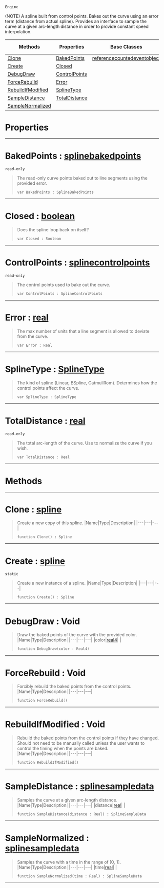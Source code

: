  `Engine`

(NOTE) A spline built from control points. Bakes out the curve using an error term (distance from actual spline). Provides an interface to sample the curve at a given arc-length distance in order to provide constant speed interpolation.

|Methods|Properties|Base Classes|Derived Classes|
|---|---|---|---|
|[ Clone](https://plasmaengine.github.io/PlasmaDocs/Plasma1/C++/code_reference/class_reference/spline.md#clone-plasma-engine-docume)|[ BakedPoints](https://plasmaengine.github.io/PlasmaDocs/Plasma1/C++/code_reference/class_reference/spline.md#bakedpoints-plasma-engine)|[referencecountedeventobject](https://plasmaengine.github.io/PlasmaDocs/Plasma1/C++/code_reference/class_reference/referencecountedeventobject.md)| |
|[ Create](https://plasmaengine.github.io/PlasmaDocs/Plasma1/C++/code_reference/class_reference/spline.md#create-plasma-engine-docum)|[ Closed](https://plasmaengine.github.io/PlasmaDocs/Plasma1/C++/code_reference/class_reference/spline.md#closed-plasma-engine-docum)| | |
|[ DebugDraw](https://plasmaengine.github.io/PlasmaDocs/Plasma1/C++/code_reference/class_reference/spline.md#debugdraw-void)|[ ControlPoints](https://plasmaengine.github.io/PlasmaDocs/Plasma1/C++/code_reference/class_reference/spline.md#controlpoints-plasma-engin)| | |
|[ ForceRebuild](https://plasmaengine.github.io/PlasmaDocs/Plasma1/C++/code_reference/class_reference/spline.md#forcerebuild-void)|[ Error](https://plasmaengine.github.io/PlasmaDocs/Plasma1/C++/code_reference/class_reference/spline.md#error-plasma-engine-docume)| | |
|[ RebuildIfModified](https://plasmaengine.github.io/PlasmaDocs/Plasma1/C++/code_reference/class_reference/spline.md#rebuildifmodified-void)|[ SplineType](https://plasmaengine.github.io/PlasmaDocs/Plasma1/C++/code_reference/class_reference/spline.md#splinetype-plasma-engine-d)| | |
|[ SampleDistance](https://plasmaengine.github.io/PlasmaDocs/Plasma1/C++/code_reference/class_reference/spline.md#sampledistance-plasma-engi)|[ TotalDistance](https://plasmaengine.github.io/PlasmaDocs/Plasma1/C++/code_reference/class_reference/spline.md#totaldistance-plasma-engin)| | |
|[ SampleNormalized](https://plasmaengine.github.io/PlasmaDocs/Plasma1/C++/code_reference/class_reference/spline.md#samplenormalized-plasma-en)| | | |


 #  Properties


---  
 #  BakedPoints : [splinebakedpoints](https://plasmaengine.github.io/PlasmaDocs/Plasma1/C++/code_reference/class_reference/splinebakedpoints.md)

 `read-only`

> The read-only curve points baked out to line segments using the provided error.
> ``` lang=cpp, name=Lightning
> var BakedPoints : SplineBakedPoints


---  
 #  Closed : [boolean](https://plasmaengine.github.io/PlasmaDocs/Plasma1/C++/code_reference/lightning_base_types/boolean.md)

> Does the spline loop back on itself?
> ``` lang=cpp, name=Lightning
> var Closed : Boolean


---  
 #  ControlPoints : [splinecontrolpoints](https://plasmaengine.github.io/PlasmaDocs/Plasma1/C++/code_reference/class_reference/splinecontrolpoints.md)

 `read-only`

> The control points used to bake out the curve.
> ``` lang=cpp, name=Lightning
> var ControlPoints : SplineControlPoints


---  
 #  Error : [real](https://plasmaengine.github.io/PlasmaDocs/Plasma1/C++/code_reference/lightning_base_types/real.md)

> The max number of units that a line segment is allowed to deviate from the curve.
> ``` lang=cpp, name=Lightning
> var Error : Real


---  
 #  SplineType : [SplineType](https://plasmaengine.github.io/PlasmaDocs/Plasma1/C++/code_reference/enum_reference.md#splinetype)

> The kind of spline (Linear, BSpline, CatmullRom). Determines how the control points affect the curve.
> ``` lang=cpp, name=Lightning
> var SplineType : SplineType


---  
 #  TotalDistance : [real](https://plasmaengine.github.io/PlasmaDocs/Plasma1/C++/code_reference/lightning_base_types/real.md)

 `read-only`

> The total arc-length of the curve. Use to normalize the curve if you wish.
> ``` lang=cpp, name=Lightning
> var TotalDistance : Real


---  
 #  Methods


---  
 #  Clone : [spline](https://plasmaengine.github.io/PlasmaDocs/Plasma1/C++/code_reference/class_reference/spline.md)

> Create a new copy of this spline.
> |Name|Type|Description|
> |---|---|---|
> ``` lang=cpp, name=Lightning
> function Clone() : Spline
> ``` 


---  
 #  Create : [spline](https://plasmaengine.github.io/PlasmaDocs/Plasma1/C++/code_reference/class_reference/spline.md)

 `static`

> Create a new instance of a spline.
> |Name|Type|Description|
> |---|---|---|
> ``` lang=cpp, name=Lightning
> function Create() : Spline
> ``` 


---  
 #  DebugDraw : Void

> Draw the baked points of the curve with the provided color.
> |Name|Type|Description|
> |---|---|---|
> |color|[real4](https://plasmaengine.github.io/PlasmaDocs/Plasma1/C++/code_reference/lightning_base_types/real4.md)| |
> ``` lang=cpp, name=Lightning
> function DebugDraw(color : Real4)
> ``` 


---  
 #  ForceRebuild : Void

> Forcibly rebuild the baked points from the control points.
> |Name|Type|Description|
> |---|---|---|
> ``` lang=cpp, name=Lightning
> function ForceRebuild()
> ``` 


---  
 #  RebuildIfModified : Void

> Rebuild the baked points from the control points if they have changed. Should not need to be manually called unless the user wants to control the timing when the points are baked.
> |Name|Type|Description|
> |---|---|---|
> ``` lang=cpp, name=Lightning
> function RebuildIfModified()
> ``` 


---  
 #  SampleDistance : [splinesampledata](https://plasmaengine.github.io/PlasmaDocs/Plasma1/C++/code_reference/class_reference/splinesampledata.md)

> Samples the curve at a given arc-length distance.
> |Name|Type|Description|
> |---|---|---|
> |distance|[real](https://plasmaengine.github.io/PlasmaDocs/Plasma1/C++/code_reference/lightning_base_types/real.md)| |
> ``` lang=cpp, name=Lightning
> function SampleDistance(distance : Real) : SplineSampleData
> ``` 


---  
 #  SampleNormalized : [splinesampledata](https://plasmaengine.github.io/PlasmaDocs/Plasma1/C++/code_reference/class_reference/splinesampledata.md)

> Samples the curve with a time in the range of [0, 1].
> |Name|Type|Description|
> |---|---|---|
> |time|[real](https://plasmaengine.github.io/PlasmaDocs/Plasma1/C++/code_reference/lightning_base_types/real.md)| |
> ``` lang=cpp, name=Lightning
> function SampleNormalized(time : Real) : SplineSampleData
> ``` 


---  
 

 